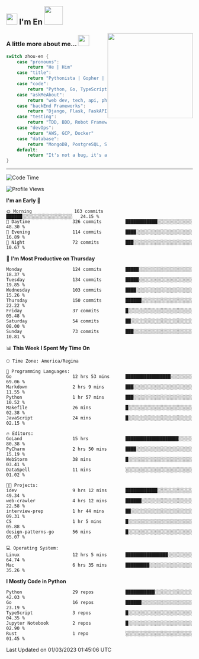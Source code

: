 <h2><img src="https://emojis.slackmojis.com/emojis/images/1531849430/4246/blob-sunglasses.gif?1531849430" width="30"/> I'm En <img src="https://media.giphy.com/media/12oufCB0MyZ1Go/giphy.gif" width="50"></h2>
<img align='right' src="https://media.giphy.com/media/M9gbBd9nbDrOTu1Mqx/giphy.gif" width="230">


### A little more about me... <img src="https://media.giphy.com/media/WUlplcMpOCEmTGBtBW/giphy.gif" width="30">  
<!--
```javascript
const zhou-en = {
    pronouns: "He" | "Him",
    title: "Pythonista" | "Gopher" | "Rustacean",
    code: ["Python", "Go", "Rust", "TypeScript"],
    askMeAbout: ["web dev", "tech", "app dev", "photography"],
    technologies: {
        backEnd: {
            python: ["Django", "Flask", "FaskAPI"],
            go: []
        },
        scraping: ["selenium", "scrapy", "spider"],
        testing: ["Robot Framework"],
        devOps: ["AWS", "Docker", "GCP", "Nginx"],
        databases: ["mongo", "postgresql", "sqlite"],
        misc: ["Firebase", "Heroku"]
    },
    architecture: ["Event Driven Architecture", "Microservices"],
    currentFocus: ["Temporal", "Rust"],
    funFact: "It's not a bug, it's a feature!"
};
```
  -->

```go
switch zhou-en {
    case "pronouns":
        return "He | Him"
    case "title":
        return "Pythonista | Gopher | Rustacean"
    case "code":
        return "Python, Go, TypeScript, Rust"
    case "askMeAbout":
        return "web dev, tech, api, photography, basketball"
    case "backEnd Frameworks":
        return "Django, Flask, FaskAPI, Temporal"
    case "testing":
        return "TDD, BDD, Robot Framework, pytest"
    case "devOps":
        return "AWS, GCP, Docker"
    case "database":
        return "MongoDB, PostgreSQL, Sqlit"
    default:
        return "It's not a bug, it's a feature!"
}
```




---
<!--START_SECTION:waka-->
![Code Time](http://img.shields.io/badge/Code%20Time-490%20hrs%2049%20mins-blue)

![Profile Views](http://img.shields.io/badge/Profile%20Views-15-blue)

**I'm an Early 🐤** 

```text
🌞 Morning                163 commits         ██████░░░░░░░░░░░░░░░░░░░   24.15 % 
🌆 Daytime                326 commits         ████████████░░░░░░░░░░░░░   48.30 % 
🌃 Evening                114 commits         ████░░░░░░░░░░░░░░░░░░░░░   16.89 % 
🌙 Night                  72 commits          ███░░░░░░░░░░░░░░░░░░░░░░   10.67 % 
```
📅 **I'm Most Productive on Thursday** 

```text
Monday                   124 commits         █████░░░░░░░░░░░░░░░░░░░░   18.37 % 
Tuesday                  134 commits         █████░░░░░░░░░░░░░░░░░░░░   19.85 % 
Wednesday                103 commits         ████░░░░░░░░░░░░░░░░░░░░░   15.26 % 
Thursday                 150 commits         ██████░░░░░░░░░░░░░░░░░░░   22.22 % 
Friday                   37 commits          █░░░░░░░░░░░░░░░░░░░░░░░░   05.48 % 
Saturday                 54 commits          ██░░░░░░░░░░░░░░░░░░░░░░░   08.00 % 
Sunday                   73 commits          ███░░░░░░░░░░░░░░░░░░░░░░   10.81 % 
```


📊 **This Week I Spent My Time On** 

```text
🕑︎ Time Zone: America/Regina

💬 Programming Languages: 
Go                       12 hrs 53 mins      █████████████████░░░░░░░░   69.06 % 
Markdown                 2 hrs 9 mins        ███░░░░░░░░░░░░░░░░░░░░░░   11.55 % 
Python                   1 hr 57 mins        ███░░░░░░░░░░░░░░░░░░░░░░   10.52 % 
Makefile                 26 mins             █░░░░░░░░░░░░░░░░░░░░░░░░   02.38 % 
JavaScript               24 mins             █░░░░░░░░░░░░░░░░░░░░░░░░   02.15 % 

🔥 Editors: 
GoLand                   15 hrs              ████████████████████░░░░░   80.38 % 
PyCharm                  2 hrs 50 mins       ████░░░░░░░░░░░░░░░░░░░░░   15.19 % 
WebStorm                 38 mins             █░░░░░░░░░░░░░░░░░░░░░░░░   03.41 % 
DataSpell                11 mins             ░░░░░░░░░░░░░░░░░░░░░░░░░   01.02 % 

🐱‍💻 Projects: 
idev                     9 hrs 12 mins       ████████████░░░░░░░░░░░░░   49.34 % 
web-crawler              4 hrs 12 mins       ██████░░░░░░░░░░░░░░░░░░░   22.58 % 
interview-prep           1 hr 44 mins        ██░░░░░░░░░░░░░░░░░░░░░░░   09.31 % 
CS                       1 hr 5 mins         █░░░░░░░░░░░░░░░░░░░░░░░░   05.88 % 
design-patterns-go       56 mins             █░░░░░░░░░░░░░░░░░░░░░░░░   05.07 % 

💻 Operating System: 
Linux                    12 hrs 5 mins       ████████████████░░░░░░░░░   64.74 % 
Mac                      6 hrs 35 mins       █████████░░░░░░░░░░░░░░░░   35.26 % 
```

**I Mostly Code in Python** 

```text
Python                   29 repos            ███████████░░░░░░░░░░░░░░   42.03 % 
Go                       16 repos            ██████░░░░░░░░░░░░░░░░░░░   23.19 % 
TypeScript               3 repos             █░░░░░░░░░░░░░░░░░░░░░░░░   04.35 % 
Jupyter Notebook         2 repos             █░░░░░░░░░░░░░░░░░░░░░░░░   02.90 % 
Rust                     1 repo              ░░░░░░░░░░░░░░░░░░░░░░░░░   01.45 % 
```




 Last Updated on 01/03/2023 01:45:06 UTC
<!--END_SECTION:waka-->
